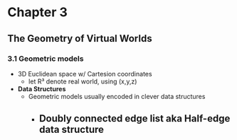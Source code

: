 # Chapter 3
## The Geometry of Virtual Worlds

### 3.1 Geometric models
- 3D Euclidean space w/ Cartesion coordinates
  - let R³ denote real world, using (x,y,z)
- __Data Structures__
  - Geometric models usually encoded in clever data structures
    - __Doubly connected edge list__ aka __Half-edge data structure__
      - 
